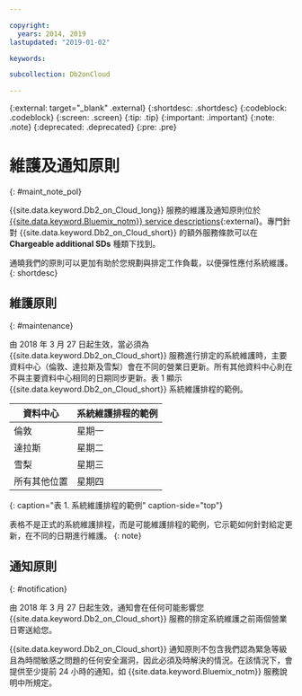 ```yaml
---

copyright:
  years: 2014, 2019
lastupdated: "2019-01-02"

keywords: 

subcollection: Db2onCloud

---
```


<!-- Attribute definitions --> 
{:external: target="_blank" .external}
{:shortdesc: .shortdesc}
{:codeblock: .codeblock}
{:screen: .screen}
{:tip: .tip}
{:important: .important}
{:note: .note}
{:deprecated: .deprecated}
{:pre: .pre}

# 維護及通知原則
{: #maint_note_pol}

{{site.data.keyword.Db2_on_Cloud_long}} 服務的維護及通知原則位於 [{{site.data.keyword.Bluemix_notm}} service descriptions](http://www.ibm.com/software/sla/sladb.nsf/sla/bm?OpenDocument){:external}。專門針對 {{site.data.keyword.Db2_on_Cloud_short}} 的額外服務條款可以在 **Chargeable additional SDs** 種類下找到。 

通曉我們的原則可以更加有助於您規劃與排定工作負載，以便彈性應付系統維護。
{: shortdesc}

## 維護原則
{: #maintenance}

由 2018 年 3 月 27 日起生效，當必須為 {{site.data.keyword.Db2_on_Cloud_short}} 服務進行排定的系統維護時，主要資料中心（倫敦、達拉斯及雪梨）會在不同的營業日更新。所有其他資料中心則在不與主要資料中心相同的日期同步更新。表 1 顯示 {{site.data.keyword.Db2_on_Cloud_short}} 系統維護排程的範例。

|資料中心|系統維護排程的範例|
|-------------|-----------------------------|
|倫敦|星期一|
| 達拉斯 |星期二|
|雪梨|星期三|
|所有其他位置|星期四|
{: caption="表 1. 系統維護排程的範例" caption-side="top"}

表格不是正式的系統維護排程，而是可能維護排程的範例，它示範如何針對給定更新，在不同的日期進行維護。
{: note}

## 通知原則
{: #notification}

由 2018 年 3 月 27 日起生效，通知會在任何可能影響您 {{site.data.keyword.Db2_on_Cloud_short}} 服務的排定系統維護之前兩個營業日寄送給您。 

{{site.data.keyword.Db2_on_Cloud_short}} 通知原則不包含我們認為緊急等級且為時間敏感之問題的任何安全漏洞，因此必須及時解決的情況。在該情況下，會提供至少提前 24 小時的通知，如 {{site.data.keyword.Bluemix_notm}} 服務說明中所規定。
